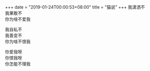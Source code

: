 +++
date = "2019-01-24T00:00:53+08:00"
title = "猫说"
+++
我潇洒不  
我果敢不  
你为啥不爱我  
  
我自私不  
我善变不  
你为啥不恨我  
  
你爱我呀  
你恨我呀  
你怎能不理我  